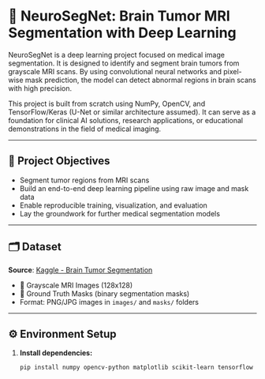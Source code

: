 # 🧠 NeuroSegNet: Brain Tumor MRI Segmentation with Deep Learning

NeuroSegNet is a deep learning project focused on medical image segmentation. It is designed to identify and segment brain tumors from grayscale MRI scans. By using convolutional neural networks and pixel-wise mask prediction, the model can detect abnormal regions in brain scans with high precision.

This project is built from scratch using NumPy, OpenCV, and TensorFlow/Keras (U-Net or similar architecture assumed). It can serve as a foundation for clinical AI solutions, research applications, or educational demonstrations in the field of medical imaging.

---

## 📌 Project Objectives

- Segment tumor regions from MRI scans
- Build an end-to-end deep learning pipeline using raw image and mask data
- Enable reproducible training, visualization, and evaluation
- Lay the groundwork for further medical segmentation models

---

## 🗂 Dataset

**Source**: [Kaggle - Brain Tumor Segmentation](https://www.kaggle.com/datasets/nikhilroxtomar/brain-tumor-segmentation)

- 🧠 Grayscale MRI Images (128x128)
- 🎯 Ground Truth Masks (binary segmentation masks)
- Format: PNG/JPG images in `images/` and `masks/` folders

---

## ⚙️ Environment Setup

1. **Install dependencies:**
   ```bash
   pip install numpy opencv-python matplotlib scikit-learn tensorflow kagglehub
